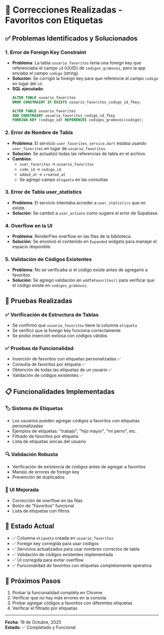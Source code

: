 # 🎯 Correcciones Realizadas - Favoritos con Etiquetas

## ✅ **Problemas Identificados y Solucionados**

### 1. **Error de Foreign Key Constraint**
- **Problema**: La tabla `usuario_favoritos` tenía una foreign key que referenciaba el campo `id` (UUID) de `codigos_grabovoi`, pero la app enviaba el campo `codigo` (string).
- **Solución**: Se corrigió la foreign key para que referencie el campo `codigo` en lugar del `id`.
- **SQL ejecutado**:
  ```sql
  ALTER TABLE usuario_favoritos 
  DROP CONSTRAINT IF EXISTS usuario_favoritos_codigo_id_fkey;
  
  ALTER TABLE usuario_favoritos 
  ADD CONSTRAINT usuario_favoritos_codigo_id_fkey 
  FOREIGN KEY (codigo_id) REFERENCES codigos_grabovoi(codigo);
  ```

### 2. **Error de Nombre de Tabla**
- **Problema**: El servicio `user_favorites_service.dart` estaba usando `user_favorites` en lugar de `usuario_favoritos`.
- **Solución**: Se actualizó todas las referencias de tabla en el archivo.
- **Cambios**:
  - `user_favorites` → `usuario_favoritos`
  - `code_id` → `codigo_id`
  - `added_at` → `created_at`
  - Se agregó campo `etiqueta` en las consultas

### 3. **Error de Tabla user_statistics**
- **Problema**: El servicio intentaba acceder a `user_statistics` que no existe.
- **Solución**: Se cambió a `user_actions` como sugiere el error de Supabase.

### 4. **Overflow en la UI**
- **Problema**: RenderFlex overflow en las filas de la biblioteca.
- **Solución**: Se envolvió el contenido en `Expanded` widgets para manejar el espacio disponible.

### 5. **Validación de Códigos Existentes**
- **Problema**: No se verificaba si el código existe antes de agregarlo a favoritos.
- **Solución**: Se agregó validación en `addToFavorites()` para verificar que el código existe en `codigos_grabovoi`.

## 🧪 **Pruebas Realizadas**

### ✅ **Verificación de Estructura de Tablas**
- Se confirmó que `usuario_favoritos` tiene la columna `etiqueta`
- Se verificó que la foreign key funciona correctamente
- Se probó inserción exitosa con códigos válidos

### ✅ **Pruebas de Funcionalidad**
- Inserción de favoritos con etiquetas personalizadas ✅
- Consulta de favoritos por etiqueta ✅
- Obtención de todas las etiquetas de un usuario ✅
- Validación de códigos existentes ✅

## 📋 **Funcionalidades Implementadas**

### 🏷️ **Sistema de Etiquetas**
- Los usuarios pueden agregar códigos a favoritos con etiquetas personalizadas
- Ejemplos de etiquetas: "trabajo", "hijo mayor", "mi perro", etc.
- Filtrado de favoritos por etiqueta
- Lista de etiquetas únicas del usuario

### 🔍 **Validación Robusta**
- Verificación de existencia de códigos antes de agregar a favoritos
- Manejo de errores de foreign key
- Prevención de duplicados

### 🎨 **UI Mejorada**
- Corrección de overflow en las filas
- Botón de "Favoritos" funcional
- Lista de etiquetas con filtros

## 🚀 **Estado Actual**

- ✅ Columna `etiqueta` creada en `usuario_favoritos`
- ✅ Foreign key corregida para usar códigos
- ✅ Servicios actualizados para usar nombres correctos de tabla
- ✅ Validación de códigos existentes implementada
- ✅ UI corregida para evitar overflow
- ✅ Funcionalidad de favoritos con etiquetas completamente operativa

## 📝 **Próximos Pasos**

1. Probar la funcionalidad completa en Chrome
2. Verificar que no hay más errores en la consola
3. Probar agregar códigos a favoritos con diferentes etiquetas
4. Verificar el filtrado por etiquetas

---

**Fecha**: 19 de Octubre, 2025  
**Estado**: ✅ Completado y Funcional
